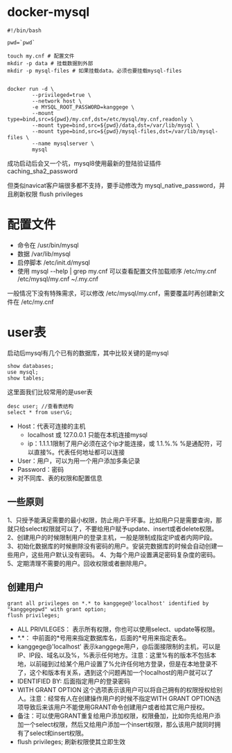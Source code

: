 # docker-mysql
```
#!/bin/bash

pwd=`pwd`

touch my.cnf # 配置文件
mkdir -p data # 挂载数据到外部
mkdir -p mysql-files # 如果挂载data，必须也要挂载mysql-files


docker run -d \
        --privileged=true \
        --network host \
        -e MYSQL_ROOT_PASSWORD=kanggege \
        --mount type=bind,src=${pwd}/my.cnf,dst=/etc/mysql/my.cnf,readonly \
        --mount type=bind,src=${pwd}/data,dst=/var/lib/mysql \
        --mount type=bind,src=${pwd}/mysql-files,dst=/var/lib/mysql-files \
        --name mysqlserver \
        mysql
```

成功启动后会又一个坑，mysql8使用最新的登陆验证插件 caching_sha2_password 

但类似navicat客户端很多都不支持，要手动修改为 mysql_native_password，并且刷新权限 flush privileges

# 配置文件
- 命令在 /usr/bin/mysql  
- 数据 /var/lib/mysql 
- 启停脚本 /etc/init.d/mysql
- 使用 mysql --help | grep my.cnf 可以查看配置文件加载顺序 /etc/my.cnf /etc/mysql/my.cnf ~/.my.cnf 

一般情况下没有特殊需求，可以修改 /etc/mysql/my.cnf，需要覆盖时再创建新文件在 /etc/my.cnf

# user表
启动后mysql有几个已有的数据库，其中比较关键的是mysql

    show databases;
    use mysql;
    show tables;

这里面我们比较常用的是user表

    desc user; //查看表结构
    select * from user\G;

- Host：代表可连接的主机
    - localhost 或 127.0.0.1 只能在本机连接mysql
    - ip：1.1.1.1限制了用户必须在这个ip才能连接，或 1.1.%.% %是通配符，可以直接%。代表任何地址都可以连接
- User：用户，可以为用一个用户添加多条记录
- Password：密码
- 对不同库、表的权限和配置信息

## 一些原则
1、只授予能满足需要的最小权限，防止用户干坏事。比如用户只是需要查询，那就只给select权限就可以了，不要给用户赋予update、insert或者delete权限。
2、创建用户的时候限制用户的登录主机，一般是限制成指定IP或者内网IP段。
3、初始化数据库的时候删除没有密码的用户。安装完数据库的时候会自动创建一些用户，这些用户默认没有密码。
4、为每个用户设置满足密码复杂度的密码。
5、定期清理不需要的用户。回收权限或者删除用户。

## 创建用户

    grant all privileges on *.* to kanggege@'localhost' identified by "kanggegepwd" with grant option;
    flush privileges;

- ALL PRIVILEGES： 表示所有权限，你也可以使用select、update等权限。
- \*.\*： 中前面的\*号用来指定数据库名，后面的\*号用来指定表名。
- kanggege@'localhost' 表示kanggege用户，@后面接限制的主机，可以是IP、IP段、域名以及%，%表示任何地方。注意：这里%有的版本不包括本地，以前碰到过给某个用户设置了%允许任何地方登录，但是在本地登录不了，这个和版本有关系，遇到这个问题再加一个localhost的用户就可以了
- IDENTIFIED BY: 后面指定用户的登录密码
- WITH GRANT OPTION 这个选项表示该用户可以将自己拥有的权限授权给别人。注意：经常有人在创建操作用户的时候不指定WITH GRANT OPTION选项导致后来该用户不能使用GRANT命令创建用户或者给其它用户授权。
- 备注：可以使用GRANT重复给用户添加权限，权限叠加，比如你先给用户添加一个select权限，然后又给用户添加一个insert权限，那么该用户就同时拥有了select和insert权限。
- flush privileges; 刷新权限使其立即生效

